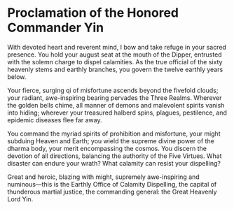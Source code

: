 # Proclamation of the Honored Commander Yin

With devoted heart and reverent mind, I bow and take refuge in your sacred presence. You hold your august seat at the mouth of the Dipper, entrusted with the solemn charge to dispel calamities. As the true official of the sixty heavenly stems and earthly branches, you govern the twelve earthly years below.  

Your fierce, surging qi of misfortune ascends beyond the fivefold clouds; your radiant, awe-inspiring bearing pervades the Three Realms. Wherever the golden bells chime, all manner of demons and malevolent spirits vanish into hiding; wherever your treasured halberd spins, plagues, pestilence, and epidemic diseases flee far away.  

You command the myriad spirits of prohibition and misfortune, your might subduing Heaven and Earth; you wield the supreme divine power of the dharma body, your merit encompassing the cosmos. You discern the devotion of all directions, balancing the authority of the Five Virtues. What disaster can endure your wrath? What calamity can resist your dispelling?  

Great and heroic, blazing with might, supremely awe-inspiring and numinous—this is the Earthly Office of Calamity Dispelling, the capital of thunderous martial justice, the commanding general: the Great Heavenly Lord Yin.